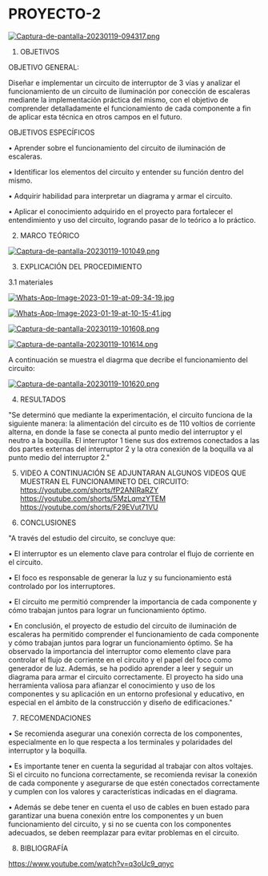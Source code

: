 # PROYECTO-2

[![Captura-de-pantalla-20230119-094317.png](https://i.postimg.cc/8zXgbRxx/Captura-de-pantalla-20230119-094317.png)](https://postimg.cc/TKbsdDdc)

1. OBJETIVOS

OBJETIVO GENERAL:

Diseñar e implementar un circuito de interruptor de 3 vías y analizar el funcionamiento de un circuito de iluminación por conección de escaleras mediante la implementación práctica del mismo, con el objetivo de comprender detalladamente el funcionamiento de cada componente a fin de aplicar esta técnica en otros campos en el futuro.

OBJETIVOS ESPECÍFICOS

• Aprender sobre el funcionamiento del circuito de iluminación de escaleras.

• Identificar los elementos del circuito y entender su función dentro del mismo.

• Adquirir habilidad para interpretar un diagrama y armar el circuito.

• Aplicar el conocimiento adquirido en el proyecto para fortalecer el entendimiento y uso del circuito, logrando pasar de lo teórico a lo práctico.

2. MARCO TEÓRICO

[![Captura-de-pantalla-20230119-101049.png](https://i.postimg.cc/bwPC7ZfL/Captura-de-pantalla-20230119-101049.png)](https://postimg.cc/ykfy9YdS)

3. EXPLICACIÓN DEL PROCEDIMIENTO

3.1 materiales 

 [![Whats-App-Image-2023-01-19-at-09-34-19.jpg](https://i.postimg.cc/43qzT0hZ/Whats-App-Image-2023-01-19-at-09-34-19.jpg)](https://postimg.cc/Y4N46b3y)


[![Whats-App-Image-2023-01-19-at-10-15-41.jpg](https://i.postimg.cc/FsTpBDGF/Whats-App-Image-2023-01-19-at-10-15-41.jpg)](https://postimg.cc/ZCy69P1X)

[![Captura-de-pantalla-20230119-101608.png](https://i.postimg.cc/Jhq96byb/Captura-de-pantalla-20230119-101608.png)](https://postimg.cc/bGZCdS9J)

[![Captura-de-pantalla-20230119-101614.png](https://i.postimg.cc/pTL3gp83/Captura-de-pantalla-20230119-101614.png)](https://postimg.cc/CZ9v8Mc4)

A continuación se muestra el diagrma que decribe el funcionamiento del circuito:

[![Captura-de-pantalla-20230119-101620.png](https://i.postimg.cc/LXQGR235/Captura-de-pantalla-20230119-101620.png)](https://postimg.cc/8JWZm83g)

4. RESULTADOS

"Se determinó que mediante la experimentación, el circuito funciona de la siguiente manera: la alimentación del circuito es de 110 voltios de corriente alterna, en donde la fase se conecta al punto medio del interruptor y el neutro a la boquilla. El interruptor 1 tiene sus dos extremos conectados a las dos partes externas del interruptor 2 y la otra conexión de la boquilla va al punto medio del interruptor 2."

5. VIDEO
 A CONTINUACIÓN SE ADJUNTARAN ALGUNOS VIDEOS QUE MUESTRAN EL FUNCIONAMINETO DEL CIRCUITO:
 https://youtube.com/shorts/fP2ANIRaRZY
 https://youtube.com/shorts/5MzLqmzYTEM
 https://youtube.com/shorts/F29EVut71VU
 
 6. CONCLUSIONES

"A través del estudio del circuito, se concluye que:

• El interruptor es un elemento clave para controlar el flujo de corriente en el circuito.

• El foco es responsable de generar la luz y su funcionamiento está controlado por los interruptores.

• El circuito me permitió comprender la importancia de cada componente y cómo trabajan juntos para lograr un funcionamiento óptimo.

• En conclusión, el proyecto de estudio del circuito de iluminación de escaleras ha permitido comprender el funcionamiento de cada componente y cómo trabajan juntos para lograr un funcionamiento óptimo. Se ha observado la importancia del interruptor como elemento clave para controlar el flujo de corriente en el circuito y el papel del foco como generador de luz. Además, se ha podido aprender a leer y seguir un diagrama para armar el circuito correctamente. El proyecto ha sido una herramienta valiosa para afianzar el conocimiento y uso de los componentes y su aplicación en un entorno profesional y educativo, en especial en el ámbito de la construcción y diseño de edificaciones."

7. RECOMENDACIONES

• Se recomienda asegurar una conexión correcta de los componentes, especialmente en lo que respecta a los terminales y polaridades del interruptor y la boquilla.

• Es importante tener en cuenta la seguridad al trabajar con altos voltajes. Si el circuito no funciona correctamente, se recomienda revisar la conexión de cada componente y asegurarse de que estén conectados correctamente y cumplen con los valores y características indicadas en el diagrama.

• Además se debe tener en cuenta el uso de cables en buen estado para garantizar una buena conexión entre los componentes y un buen funcionamiento del circuito, y si no se cuenta con los componentes adecuados, se deben reemplazar para evitar problemas en el circuito.

8. BIBLIOGRAFÍA

https://www.youtube.com/watch?v=q3oUc9_qnyc





